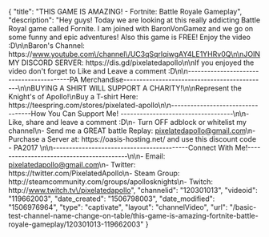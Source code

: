 {
    "title": "THIS GAME IS AMAZING! - Fortnite: Battle Royale Gameplay",
    "description": "Hey guys! Today we are looking at this really addicting Battle Royal game called Fornite. I am joined with BaronVonGamez and we go on some funny and epic adventures! Also this game is FREE! Enjoy the video :D\n\nBaron's Channel: https:\/\/www.youtube.com\/channel\/UC3qSqrIqiwgAY4LE1YHRv0Q\n\nJOIN MY DISCORD SERVER: https:\/\/dis.gd\/pixelatedapollo\n\nIf you enjoyed the video don't forget to Like and Leave a comment :D\n\n-----------------------------------------PA Merchandise---------------------------------------------\n\nBUYING A SHIRT WILL SUPPORT A CHARITY!\n\nRepresent the Knight's of Apollo!\nBuy a T-shirt Here: https:\/\/teespring.com\/stores\/pixelated-apollo\n\n----------------------------------How You Can Support Me! -----------------------------------\n\n- Like, share and leave a comment :D\n- Turn OFF adblock or whitelist my channel\n- Send me a GREAT battle Replay: pixelatedapollo@gmail.com\n- Purchase a Server at: https:\/\/oasis-hosting.net\/ and use this discount code - PA2017 \n\n------------------------------------------Connect With Me!-----------------------------------------\n\n- Email: pixelatedapollo@gmail.com\n- Twitter: https:\/\/twitter.com\/PixelatedApollo\n- Steam Group:  http:\/\/steamcommunity.com\/groups\/apollosknights\n- Twitch: http:\/\/www.twitch.tv\/pixelatedapollo",
    "channelid": "120301013",
    "videoid": "119662003",
    "date_created": "1506798003",
    "date_modified": "1506976964",
    "type": "captivate",
    "layout": "channelVideo",
    "url": "\/basic-test-channel-name-change-on-table\/this-game-is-amazing-fortnite-battle-royale-gameplay\/120301013-119662003"
}